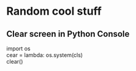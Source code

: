 # Random cool stuff 
## Clear screen in Python Console
import os<br>
cear = lambda: os.system(cls)<br>
clear()
